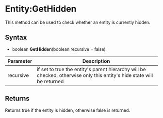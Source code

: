 # Entity:GetHidden

This method can be used to check whether an entity is currently hidden.

## Syntax

- boolean **GetHidden**(boolean recursive = false)

| Parameter | Description |
|---|---|
| recursive | if set to true the entity's parent hierarchy will be checked, otherwise only this entity's hide state will be returned |

## Returns

Returns true if the entity is hidden, otherwise false is returned.
